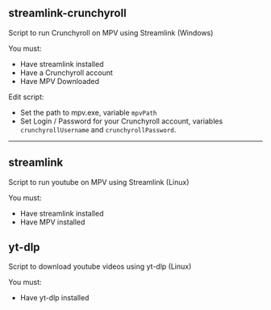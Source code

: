 ## streamlink-crunchyroll
Script to run Crunchyroll on MPV using Streamlink (Windows)

You must:
* Have streamlink installed
* Have a Crunchyroll account
* Have MPV Downloaded

Edit script:
* Set the path to mpv.exe, variable `mpvPath`
* Set Login / Password for your Crunchyroll account, variables `crunchyrollUsername` and `crunchyrollPassword`.

***

## streamlink
Script to run youtube on MPV using Streamlink (Linux)

You must:
* Have streamlink installed
* Have MPV installed

## yt-dlp
Script to download youtube videos using yt-dlp (Linux)

You must:
* Have yt-dlp installed

